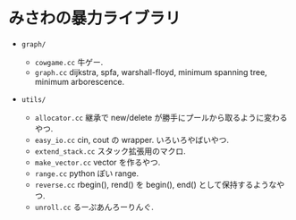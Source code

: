 # みさわの暴力ライブラリ

- `graph/`
  - `cowgame.cc`
    牛ゲー.
  - `graph.cc`
    dijkstra, spfa, warshall-floyd, minimum spanning tree, minimum arborescence.

- `utils/`
  - `allocator.cc`
    継承で new/delete が勝手にプールから取るように変わるやつ.
  - `easy_io.cc`
    cin, cout の wrapper. いろいろやばいやつ.
  - `extend_stack.cc`
    スタック拡張用のマクロ.
  - `make_vector.cc`
    vector を作るやつ.
  - `range.cc`
    python ぽい range.
  - `reverse.cc`
    rbegin(), rend() を begin(), end() として保持するようなやつ.
  - `unroll.cc`
    るーぷあんろーりんぐ.


